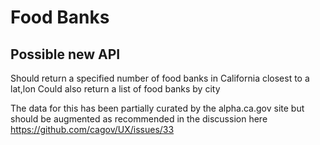 # Food Banks

## Possible new API

Should return a specified number of food banks in California closest to a lat,lon
Could also return a list of food banks by city

The data for this has been partially curated by the alpha.ca.gov site but should be augmented as recommended in the discussion here <a href="https://github.com/cagov/UX/issues/33">https://github.com/cagov/UX/issues/33</a>